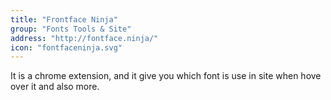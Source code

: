```yaml
---
title: "Frontface Ninja"
group: "Fonts Tools & Site"
address: "http://fontface.ninja/"
icon: "fontfaceninja.svg"
---
```

It is a chrome extension, and it give you which font is use in site when hove over it and also more.